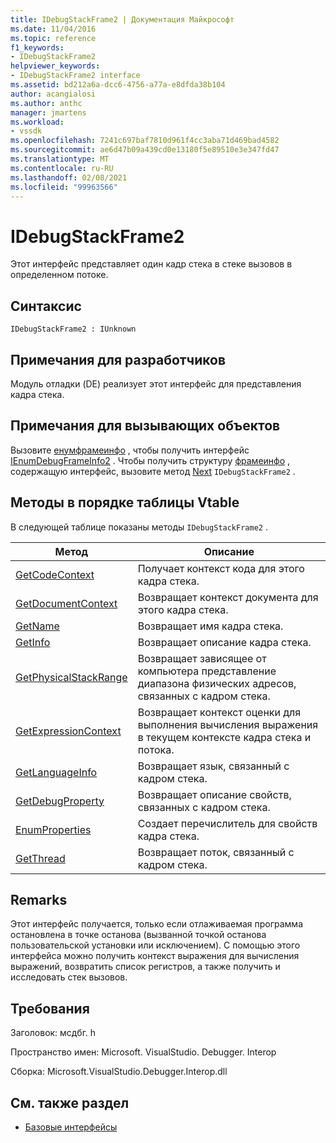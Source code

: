 ```yaml
---
title: IDebugStackFrame2 | Документация Майкрософт
ms.date: 11/04/2016
ms.topic: reference
f1_keywords:
- IDebugStackFrame2
helpviewer_keywords:
- IDebugStackFrame2 interface
ms.assetid: bd212a6a-dcc6-4756-a77a-e8dfda38b104
author: acangialosi
ms.author: anthc
manager: jmartens
ms.workload:
- vssdk
ms.openlocfilehash: 7241c697baf7810d961f4cc3aba71d469bad4582
ms.sourcegitcommit: ae6d47b09a439cd0e13180f5e89510e3e347fd47
ms.translationtype: MT
ms.contentlocale: ru-RU
ms.lasthandoff: 02/08/2021
ms.locfileid: "99963566"
---
```

# <a name="idebugstackframe2"></a>IDebugStackFrame2
Этот интерфейс представляет один кадр стека в стеке вызовов в определенном потоке.

## <a name="syntax"></a>Синтаксис

```
IDebugStackFrame2 : IUnknown
```

## <a name="notes-for-implementers"></a>Примечания для разработчиков
 Модуль отладки (DE) реализует этот интерфейс для представления кадра стека.

## <a name="notes-for-callers"></a>Примечания для вызывающих объектов
 Вызовите [енумфрамеинфо](../../../extensibility/debugger/reference/idebugthread2-enumframeinfo.md) , чтобы получить интерфейс [IEnumDebugFrameInfo2](../../../extensibility/debugger/reference/ienumdebugframeinfo2.md) . Чтобы получить структуру [фрамеинфо](../../../extensibility/debugger/reference/frameinfo.md) , содержащую интерфейс, вызовите метод [Next](../../../extensibility/debugger/reference/ienumdebugframeinfo2-next.md) `IDebugStackFrame2` .

## <a name="methods-in-vtable-order"></a>Методы в порядке таблицы Vtable
 В следующей таблице показаны методы `IDebugStackFrame2` .

|Метод|Описание|
|------------|-----------------|
|[GetCodeContext](../../../extensibility/debugger/reference/idebugstackframe2-getcodecontext.md)|Получает контекст кода для этого кадра стека.|
|[GetDocumentContext](../../../extensibility/debugger/reference/idebugstackframe2-getdocumentcontext.md)|Возвращает контекст документа для этого кадра стека.|
|[GetName](../../../extensibility/debugger/reference/idebugstackframe2-getname.md)|Возвращает имя кадра стека.|
|[GetInfo](../../../extensibility/debugger/reference/idebugstackframe2-getinfo.md)|Возвращает описание кадра стека.|
|[GetPhysicalStackRange](../../../extensibility/debugger/reference/idebugstackframe2-getphysicalstackrange.md)|Возвращает зависящее от компьютера представление диапазона физических адресов, связанных с кадром стека.|
|[GetExpressionContext](../../../extensibility/debugger/reference/idebugstackframe2-getexpressioncontext.md)|Возвращает контекст оценки для выполнения вычисления выражения в текущем контексте кадра стека и потока.|
|[GetLanguageInfo](../../../extensibility/debugger/reference/idebugstackframe2-getlanguageinfo.md)|Возвращает язык, связанный с кадром стека.|
|[GetDebugProperty](../../../extensibility/debugger/reference/idebugstackframe2-getdebugproperty.md)|Возвращает описание свойств, связанных с кадром стека.|
|[EnumProperties](../../../extensibility/debugger/reference/idebugstackframe2-enumproperties.md)|Создает перечислитель для свойств кадра стека.|
|[GetThread](../../../extensibility/debugger/reference/idebugstackframe2-getthread.md)|Возвращает поток, связанный с кадром стека.|

## <a name="remarks"></a>Remarks
 Этот интерфейс получается, только если отлаживаемая программа остановлена в точке останова (вызванной точкой останова пользовательской установки или исключением). С помощью этого интерфейса можно получить контекст выражения для вычисления выражений, возвратить список регистров, а также получить и исследовать стек вызовов.

## <a name="requirements"></a>Требования
 Заголовок: мсдбг. h

 Пространство имен: Microsoft. VisualStudio. Debugger. Interop

 Сборка: Microsoft.VisualStudio.Debugger.Interop.dll

## <a name="see-also"></a>См. также раздел
- [Базовые интерфейсы](../../../extensibility/debugger/reference/core-interfaces.md)
